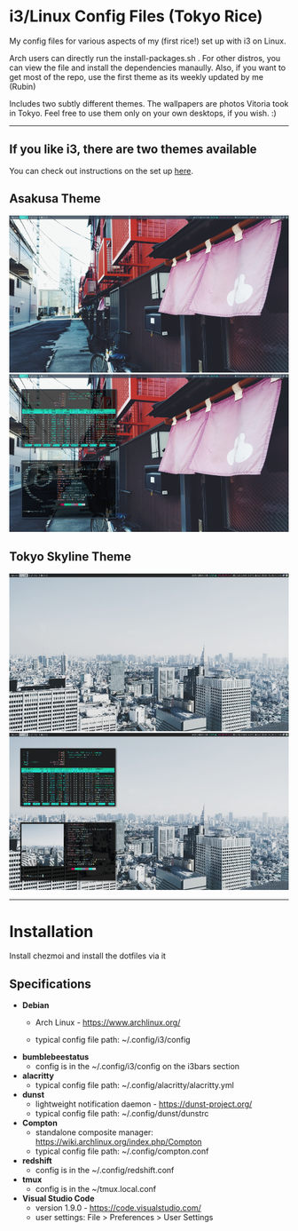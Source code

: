 # i3/Linux Config Files (Tokyo Rice)

My config files for various aspects of my (first rice!) set up with i3 on Linux.

Arch users can directly run the install-packages.sh . For other distros, you can view the file and install the dependencies manaully. Also, if you want to get most of the repo, use the first theme as its weekly updated by me (Rubin)

Includes two subtly different themes. The wallpapers are photos Vitoria took in Tokyo. Feel free to use them only on your own desktops, if you wish. :)



***

## If you like i3, there are two themes available

You can check out instructions on the set up [here](https://github.com/rubiin/dotfiles/blob/master/instructions.md).
## Asakusa Theme
![Asakusa Theme](/i3wm/i3-asakusa-theme/screenshot-asakusa.png)
![Asakusa Theme](/i3wm/i3-asakusa-theme/screenshot-asakusa-stats.png)

## Tokyo Skyline Theme
![Tokyo Skyline Theme](/i3wm/i3-tokyo-skyline-theme/screenshot-tokyo-skyline.png)
![Tokyo Skyline Theme](/i3wm/i3-tokyo-skyline-theme/screenshot-tokyo-skyline-stats.png)

***

# Installation

Install chezmoi and install the dotfiles via it

## Specifications  
* __Debian__
  * Arch Linux - https://www.archlinux.org/
  
  * typical config file path: ~/.config/i3/config
* __bumblebeestatus__
  * config is in the ~/.config/i3/config on the i3bars section
* __alacritty__
  * typical config file path: ~/.config/alacritty/alacritty.yml
* __dunst__
  * lightweight notification daemon - https://dunst-project.org/
  * typical config file path: ~/.config/dunst/dunstrc
* __Compton__
  * standalone composite manager: https://wiki.archlinux.org/index.php/Compton
  * typical config file path: ~/.config/compton.conf
* __redshift__
  * config is in the ~/.config/redshift.conf
* __tmux__
  * config is in the ~/tmux.local.conf
* __Visual Studio Code__
  * version 1.9.0 - https://code.visualstudio.com/
  * user settings: File > Preferences > User Settings
